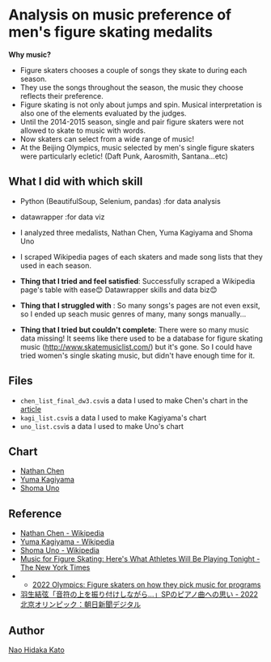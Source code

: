 # Analysis on music preference of men's figure skating medalits


**Why music?**  
- Figure skaters chooses a couple of songs they skate to during each season. 
- They use the songs throughout the season, the music they choose reflects their preference. 
- Figure skating is not only about jumps and spin. Musical interpretation is also one of the elements evaluated by the judges. 
- Until the 2014-2015 season, single and pair figure skaters were not allowed to skate to music with words.
- Now skaters can select from a wide range of music!
- At the Beijing Olympics, music selected by men's single figure skaters were particularly ecletic! (Daft Punk, Aarosmith, Santana...etc)

## What I did with which skill
- Python (BeautifulSoup, Selenium, pandas) :for data analysis
- datawrapper :for data viz
- I analyzed three medalists, Nathan Chen, Yuma Kagiyama and Shoma Uno
- I scraped Wikipedia pages of each skaters and made song lists that they used in each season.

- **Thing that I tried and feel satisfied**: Successfully scraped a Wikipedia page's table with ease😊 Datawrapper skills and data biz😊
- **Thing that I struggled with** : So many songs's pages are not even exsit, so I ended up seach music genres of many, many songs manually...
- **Thing that I tried but couldn't complete**: There were so many music data missing! It seems like there used to be a database for figure skating music (http://www.skatemusiclist.com/) but it's gone. So I could have tried women's single skating music, but didn't have enough time for it. 


## Files
- ```chen_list_final_dw3.csv```is a data I used to make Chen's chart in the [article](...)
- ```kagi_list.csv```is a data I used to make Kagiyama's chart
- ```uno_list.csv```is a data I used to make Uno's chart 

## Chart
- [Nathan Chen](https://datawrapper.dwcdn.net/nDZkP/9) 
- [Yuma Kagiyama](https://datawrapper.dwcdn.net/MxXLy/3/)
- [Shoma Uno](https://datawrapper.dwcdn.net/c2wgd/6/)




## Reference
- [Nathan Chen \- Wikipedia](https://en.wikipedia.org/wiki/Nathan_Chen)
- [Yuma Kagiyama \- Wikipedia](https://en.wikipedia.org/wiki/Yuma_Kagiyama) 
- [Shoma Uno \- Wikipedia](https://en.wikipedia.org/wiki/Shoma_Uno)
- [Music for Figure Skating: Here's What Athletes Will Be Playing Tonight \- The New York Times](https://www.nytimes.com/2022/02/09/sports/olympics/playlist-mens-free-skate.html)
- - [2022 Olympics: Figure skaters on how they pick music for programs](https://www.usatoday.com/story/sports/olympics/beijing/2022/02/15/olympic-figure-skaters-how-pick-music-programs/6699746001/)
- [羽生結弦「音符の上を振り付けしながら…」SPのピアノ曲への思い \- 2022北京オリンピック：朝日新聞デジタル](https://digital.asahi.com/articles/ASPDS65X8PDSPTQP003.html?iref=pc_ss_date_article)


## Author

[Nao Hidaka Kato](https://github.com/naokatoh)
